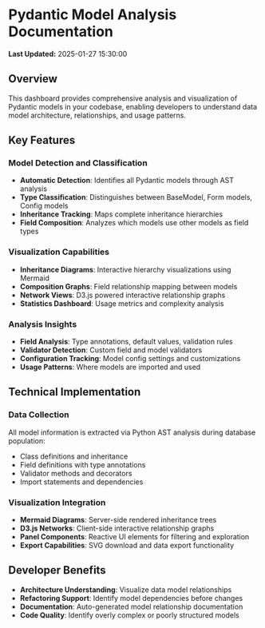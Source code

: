 # Pydantic Model Analysis Documentation

**Last Updated:** 2025-01-27 15:30:00

## Overview

This dashboard provides comprehensive analysis and visualization of Pydantic models
in your codebase, enabling developers to understand data model architecture,
relationships, and usage patterns.

## Key Features

### Model Detection and Classification

- **Automatic Detection**: Identifies all Pydantic models through AST analysis
- **Type Classification**: Distinguishes between BaseModel, Form models, Config models
- **Inheritance Tracking**: Maps complete inheritance hierarchies
- **Field Composition**: Analyzes which models use other models as field types

### Visualization Capabilities

- **Inheritance Diagrams**: Interactive hierarchy visualizations using Mermaid
- **Composition Graphs**: Field relationship mapping between models
- **Network Views**: D3.js powered interactive relationship graphs
- **Statistics Dashboard**: Usage metrics and complexity analysis

### Analysis Insights

- **Field Analysis**: Type annotations, default values, validation rules
- **Validator Detection**: Custom field and model validators
- **Configuration Tracking**: Model config settings and customizations
- **Usage Patterns**: Where models are imported and used

## Technical Implementation

### Data Collection

All model information is extracted via Python AST analysis during database population:

- Class definitions and inheritance
- Field definitions with type annotations
- Validator methods and decorators
- Import statements and dependencies

### Visualization Integration

- **Mermaid Diagrams**: Server-side rendered inheritance trees
- **D3.js Networks**: Client-side interactive relationship graphs
- **Panel Components**: Reactive UI elements for filtering and exploration
- **Export Capabilities**: SVG download and data export functionality

## Developer Benefits

- **Architecture Understanding**: Visualize data model relationships
- **Refactoring Support**: Identify model dependencies before changes
- **Documentation**: Auto-generated model relationship documentation
- **Code Quality**: Identify overly complex or poorly structured models
